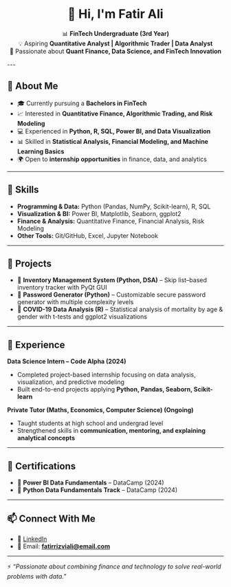 <h1 align="center">👋 Hi, I'm Fatir Ali</h1>

<p align="center">
📊 <b>FinTech Undergraduate (3rd Year)</b> <br>
💡 Aspiring <b>Quantitative Analyst | Algorithmic Trader | Data Analyst</b> <br>
🚀 Passionate about <b>Quant Finance, Data Science, and FinTech Innovation</b>
</p>
---

## 🔹 About Me  

- 🎓 Currently pursuing a **Bachelors in FinTech**  
- 📈 Interested in **Quantitative Finance, Algorithmic Trading, and Risk Modeling**  
- 💻 Experienced in **Python, R, SQL, Power BI, and Data Visualization**  
- 📊 Skilled in **Statistical Analysis, Financial Modeling, and Machine Learning Basics**  
- 🌍 Open to **internship opportunities** in finance, data, and analytics  

---

## 🔹 Skills  

- **Programming & Data:** Python (Pandas, NumPy, Scikit-learn), R, SQL  
- **Visualization & BI:** Power BI, Matplotlib, Seaborn, ggplot2  
- **Finance & Analysis:** Quantitative Finance, Financial Analysis, Risk Modeling  
- **Other Tools:** Git/GitHub, Excel, Jupyter Notebook  

---

## 🔹 Projects  

- 🧮 **Inventory Management System (Python, DSA)** – Skip list–based inventory tracker with PyQt GUI  
- 🔑 **Password Generator (Python)** – Customizable secure password generator with multiple complexity levels  
- 🦠 **COVID-19 Data Analysis (R)** – Statistical analysis of mortality by age & gender with t-tests and ggplot2 visualizations  

---

## 🔹 Experience  

**Data Science Intern – Code Alpha (2024)**  
- Completed project-based internship focusing on data analysis, visualization, and predictive modeling  
- Built end-to-end projects applying **Python, Pandas, Seaborn, Scikit-learn**  

**Private Tutor (Maths, Economics, Computer Science) (Ongoing)**  
- Taught students at high school and undergrad level  
- Strengthened skills in **communication, mentoring, and explaining analytical concepts**  

---

## 🔹 Certifications  

- 📜 **Power BI Data Fundamentals** – DataCamp (2024)  
- 📜 **Python Data Fundamentals Track** – DataCamp (2024)  

---

## 📫 Connect With Me  

- 💼 [LinkedIn](https://www.linkedin.com/in/fatir-ali/)  
- 📧 Email: **fatirrizviali@email.com** 
   

---

⚡ *“Passionate about combining finance and technology to solve real-world problems with data.”*  
